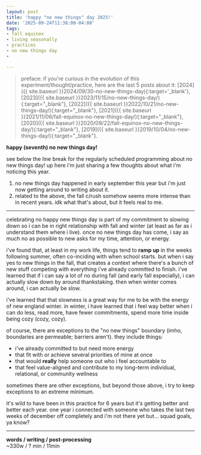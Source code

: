 ```yaml
---
layout: post
title: 'happy "no new things" day 2025!'
date: '2025-09-24T11:38:00-04:00'
tags:
- fall equinox
- living seasonally
- practices
- no new things day
- 

--- 
```



> preface: if you're curious in the evolution of this experiment/thought/practice, here are the last 5 posts about it: [2024]({{ site.baseurl }}2024/09/30-no-new-things-day){:target='_blank'}, [2023]({{ site.baseurl }}2023/11/15/no-new-things-day/){:target="_blank"}, [2022]({{ site.baseurl }}2022/10/21/no-new-things-day/){:target="_blank"}, [2021]({{ site.baseurl }}2021/11/06/fall-equinox-no-new-things-day/){:target="_blank"}, [2020]({{ site.baseurl }}2020/09/22/fall-equinox-no-new-things-day/){:target="_blank"}, [2019]({{ site.baseurl }}2019/10/04/no-new-things-day/){:target="_blank"}. 




**happy (seventh) no new things day!**

see below the line break for the regularly scheduled programming about no new things day! up here i'm just sharing a few thoughts about what i'm noticing this year.

1. no new things day happened in early september this year but i'm just now getting around to writing about it. 
2. related to the above, the fall c/rush somehow seems more intense than in recent years. idk what that's about, but it feels real to me. 


---

celebrating no happy new things day is part of my commitment to slowing down so i can be in right relationship with fall and winter (at least as far as i understand them where i live). once no new things day has come, i say as much no as possible to new asks for my time, attention, or energy. 

i've found that, at least in my work life, things tend to **ramp up** in the weeks following summer, often co-inciding with when school starts. but when i say yes to new things in the fall, that creates a context where there's a bunch of new stuff competing with everything i've already committed to finish. i've learned that if i can say a lot of no during fall (and early fall especially), i can actually slow down by around thankstaking. then when winter comes around, i can actually be slow. 

i've learned that that slowness is a great way for me to be with the energy of new england winter. in winter, i have learned that i feel way better when i can do less, read more, have fewer commitments, spend more time inside being cozy (cozy, cozy). 

of course, there are exceptions to the "no new things" boundary (imho, boundaries are permeable; barriers aren't). they include things:

* i've already committed to but need more energy 
* that fit with or achieve several priorities of mine at once
* that would **really** help someone out who i feel accountable to
* that feel value-aligned and contribute to my long-term individual, relational, or community wellness

sometimes there are other exceptions, but beyond those above, i try to keep exceptions to an extreme minimum. 

it's wild to have been in this practice for 6 years but it's getting better and better each year. one year i connected with someone who takes the last two weeks of december off completely and i'm not there yet but... squad goals, ya know?




---



<!-- &#042; = asterisk -->
<!-- &#039; = single quote '-->

**words / writing / post-processing**  
~330w / ? min / 11min